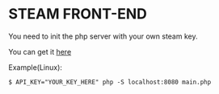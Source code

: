 # STEAM FRONT-END

You need to init the php server with your own steam key.

You can get it [here](http://steamcommunity.com/dev)

Example(Linux):

```
$ API_KEY="YOUR_KEY_HERE" php -S localhost:8080 main.php

```


